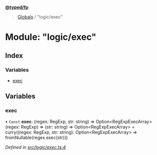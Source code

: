 **[@typed/fp](../README.md)**

> [Globals](../globals.md) / "logic/exec"

# Module: "logic/exec"

## Index

### Variables

* [exec](_logic_exec_.md#exec)

## Variables

### exec

• `Const` **exec**: (regex: RegExp, str: string) => Option\<RegExpExecArray>(regex: RegExp) => (str: string) => Option\<RegExpExecArray> = curry((regex: RegExp, str: string): Option\<RegExpExecArray> => fromNullable(regex.exec(str)))

*Defined in [src/logic/exec.ts:4](https://github.com/TylorS/typed-fp/blob/559f273/src/logic/exec.ts#L4)*
